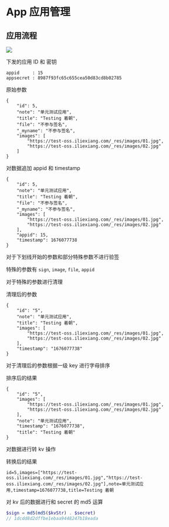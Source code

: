 # App 应用管理

## 应用流程

![](https://file.wulicode.com/note/2023/02-11/09-24-55889.png)


下发的应用 ID 和 密钥

```
appid     : 15
appsecret : 8987f93fc65c655cea50d83cd8b02785
```

原始参数

```
{
    "id": 5,
    "note": "单元测试应用",
    "title": "Testing 着朝",
    "file": "不参与签名",
    "_myname": "不参与签名",
    "images": [
        "https://test-oss.iliexiang.com/_res/images/01.jpg",
        "https://test-oss.iliexiang.com/_res/images/02.jpg"
    ]
} 
```

对数据追加  appid 和 timestamp 

```
{
    "id": 5,
    "note": "单元测试应用",
    "title": "Testing 着朝",
    "file": "不参与签名",
    "_myname": "不参与签名",
    "images": [
        "https://test-oss.iliexiang.com/_res/images/01.jpg",
        "https://test-oss.iliexiang.com/_res/images/02.jpg"
    ],
    "appid": 15,
    "timestamp": 1676077738
} 
```

对于下划线开始的参数和部分特殊参数不进行验签

特殊的参数有 `sign`, `image`, `file`, `appid`

对于特殊的参数进行清理

清理后的参数

```
{
    "id": "5",
    "note": "单元测试应用",
    "title": "Testing 着朝",
    "images": [
        "https://test-oss.iliexiang.com/_res/images/01.jpg",
        "https://test-oss.iliexiang.com/_res/images/02.jpg"
    ],
    "timestamp": "1676077738"
}  
```

对于清理后的参数根据一级 key 进行字母排序

排序后的结果

```
{
    "id": "5",
    "images": [
        "https://test-oss.iliexiang.com/_res/images/01.jpg",
        "https://test-oss.iliexiang.com/_res/images/02.jpg"
    ],
    "note": "单元测试应用",
    "timestamp": "1676077738",
    "title": "Testing 着朝"
}  
```

对数据进行转 kv 操作

转换后的结果

```
id=5,images=["https://test-oss.iliexiang.com/_res/images/01.jpg","https://test-oss.iliexiang.com/_res/images/02.jpg"],note=单元测试应用,timestamp=1676077738,title=Testing 着朝
```

对 kv 后的数据进行和 secret 的 md5 运算

```php
$sign = md5(md5($kvStr) . $secret)
// 1dcdd8d2dffbe1ebaa9448247b18eada
```